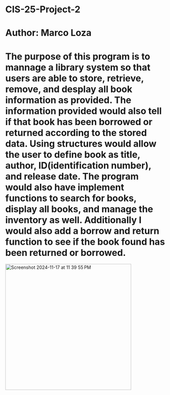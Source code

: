 # CIS-25-Project-2

# Author: Marco Loza

# The purpose of this program is to mannage a library system so that users are able to store, retrieve, remove, and desplay all book information as provided. The information provided would also tell if that book has been borrowed or returned according to the stored data. Using structures would allow the user to define book as title, author, ID(identification number), and release date. The program would also have implement functions to search for books, display all books, and manage the inventory as well. Additionally I would also add a borrow and return function to see if the book found has been returned or borrowed.


<img width="393" alt="Screenshot 2024-11-17 at 11 39 55 PM" src="https://github.com/user-attachments/assets/06bd26a8-9f00-4add-9646-32e8ef9f0977">
